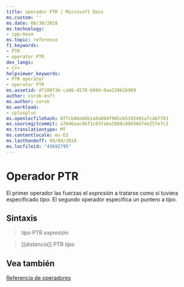 ```yaml
---
title: operador PTR | Microsoft Docs
ms.custom: ''
ms.date: 08/30/2018
ms.technology:
- cpp-masm
ms.topic: reference
f1_keywords:
- PTR
- operator PTR
dev_langs:
- C++
helpviewer_keywords:
- PTR operator
- operator PTR
ms.assetid: df280f36-ca06-4578-b99d-0aa139b2b969
author: corob-msft
ms.author: corob
ms.workload:
- cplusplus
ms.openlocfilehash: 07fcb86eb6b1a9a084f985cb5192491a7c487703
ms.sourcegitcommit: a7046aac86f1c83faba1088c80698474e25fe7c3
ms.translationtype: MT
ms.contentlocale: es-ES
ms.lasthandoff: 09/04/2018
ms.locfileid: "43692795"
---
```

# <a name="operator-ptr"></a>Operador PTR

El primer operador las fuerzas el *expresión* a tratarse como si tuviera especificado *tipo*. El segundo operador especifica un puntero a *tipo*.

## <a name="syntax"></a>Sintaxis

> *tipo* PTR *expresión*

> [[*distancia*]] PTR *tipo*

## <a name="see-also"></a>Vea también

[Referencia de operadores](../../assembler/masm/operators-reference.md)<br/>